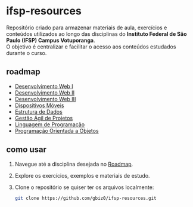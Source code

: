 # ifsp-resources

Repositório criado para armazenar materiais de aula, exercícios e conteúdos utilizados ao longo das disciplinas do **Instituto Federal de São Paulo (IFSP) Campus Votuporanga**.  
O objetivo é centralizar e facilitar o acesso aos conteúdos estudados durante o curso.  

## roadmap

- [Desenvolvimento Web I](https://github.com/gbiz0/ifsp-resources/tree/main/DW1)
- [Desenvolvimento Web II](https://github.com/gbiz0/ifsp-resources/tree/main/DW2)
- [Desenvolvimento Web III](https://github.com/gbiz0/ifsp-resources/tree/main/DW3)
- [Dispositivos Móveis](https://github.com/gbiz0/ifsp-resources/tree/main/DM)
- [Estrutura de Dados](https://github.com/gbiz0/ifsp-resources/tree/main/ED)
- [Gestão Ágil de Projetos](https://github.com/gbiz0/ifsp-resources/tree/main/GA)
- [Linguagem de Programação](https://github.com/gbiz0/ifsp-resources/tree/main/LP)
- [Programação Orientada a Objetos](https://github.com/gbiz0/ifsp-resources/tree/main/POO)

## como usar

1. Navegue até a disciplina desejada no [Roadmap](#-roadmap-de-disciplinas).  
2. Explore os exercícios, exemplos e materiais de estudo.  
3. Clone o repositório se quiser ter os arquivos localmente:  

   ```bash
   git clone https://github.com/gbiz0/ifsp-resources.git
